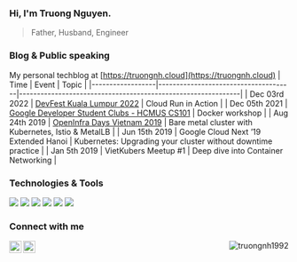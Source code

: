 ### Hi, I'm Truong Nguyen.
> Father, Husband, Engineer

### Blog & Public speaking
My personal techblog at [https://truongnh.cloud](https://truongnh.cloud)
| Time             | Event                                | Topic                                                        |
|------------------|--------------------------------------|--------------------------------------------------------------|
| Dec 03rd 2022   | [DevFest Kuala Lumpur 2022](https://devfest22kl.peatix.com/) | Cloud Run in Action |
| Dec 05th 2021   | [Google Developer Student Clubs - HCMUS CS101](https://gdsc.community.dev/events/details/developer-student-clubs-vnu-hcm-university-of-science-nguyen-van-cu-presents-cs101-gdscxsab-workshop-series-for-computer-science-enthusiasts-1/) | Docker workshop |
| Aug 24th 2019 | [OpenInfra Days Vietnam 2019](https://2019.vietopeninfra.org/)          | Bare metal cluster with Kubernetes, Istio & MetalLB          |
| Jun 15th 2019   | Google Cloud Next ’19 Extended Hanoi | Kubernetes: Upgrading your cluster without downtime practice |
| Jan 5th 2019 | VietKubers Meetup #1                 | Deep dive into Container Networking                          |
### Technologies & Tools
![](https://img.shields.io/badge/OS-Linux-informational?style=flat&logo=linux&logoColor=white)
![](https://img.shields.io/badge/Code-Python-informational?style=flat&logo=python&logoColor=white)
![](https://img.shields.io/badge/Code-Golang-informational?style=flat&logo=go&logoColor=white)
![](https://img.shields.io/badge/Tools-Docker-informational?style=flat&logo=docker&logoColor=white)
![](https://img.shields.io/badge/Tools-Kubernetes-informational?style=flat&logo=kubernetes&logoColor=white)
![](https://img.shields.io/badge/Cloud-Google_Cloud-informational?style=flat&logo=google-cloud&logoColor=white)


### Connect with me

[<img align="left" alt="truongnh92 | Twitter" width="22px" src="https://cdn.jsdelivr.net/npm/simple-icons@v3/icons/twitter.svg" />][twitter]
[<img align="left" alt="truongnh1992 | LinkedIn" width="22px" src="https://cdn.jsdelivr.net/npm/simple-icons@v3/icons/linkedin.svg" />][linkedin]

[website]: https://truongnh.gdgcloudhanoi.com
[twitter]: https://twitter.com/truongnh92
[linkedin]: https://linkedin.com/in/truongnh1992

<p align="right"> <img src="https://komarev.com/ghpvc/?username=truongnh1992&label=Profile%20views&color=0e75b6&style=flat" alt="truongnh1992" /> </p>
